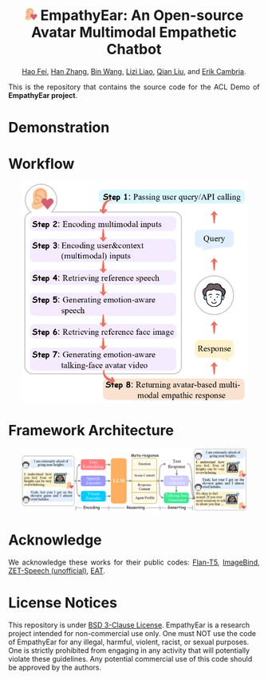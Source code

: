 <div align="center">

# <img src="Figures/listening.png" style="width: 5%">  EmpathyEar: An Open-source Avatar Multimodal Empathetic Chatbot

[Hao Fei](http://haofei.vip/), [Han Zhang](#),  [Bin Wang](#),  [Lizi Liao](https://liziliao.github.io/), 
[Qian Liu](#), and [Erik Cambria](https://sentic.net/).


</div>
<div align="justify">


This is the repository that contains the source code for the ACL Demo of **EmpathyEar project**.






# Demonstration





# Workflow

<p align="center" width="60%">
<a target="_blank"><img src="Figures/workflow.png" alt="EmpathyEar" style="width: 90%; min-width: 200px; display: block; margin: auto;"></a>
</p>




# Framework Architecture

<p align="center" width="100%">
<a target="_blank"><img src="Figures/framework.png" alt="EmpathyEar" style="width: 90%; min-width: 200px; display: block; margin: auto;"></a>
</p>





# Acknowledge
We acknowledge these works for their public codes: 
[Flan-T5](https://huggingface.co/google/flan-t5-xxl), 
[ImageBind](https://github.com/facebookresearch/ImageBind), 
[ZET-Speech (unofficial)](https://github.com/ZET-Speech/ZET-Speech-Demo), 
[EAT](https://github.com/yuangan/EAT_code).
</div>




# License Notices
This repository is under [BSD 3-Clause License](LICENSE.txt).
EmpathyEar is a research project intended for non-commercial use only. 
One must NOT use the code of EmpathyEar for any illegal, harmful, violent, racist, or sexual purposes. 
One is strictly prohibited from engaging in any activity that will potentially violate these guidelines.
Any potential commercial use of this code should be approved by the authors.



